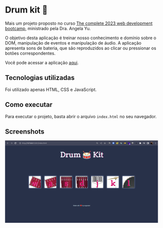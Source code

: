 # Drum kit 🥁

Mais um projeto proposto no curso [The complete 2023 web development bootcamp](https://www.udemy.com/course/the-complete-web-development-bootcamp/), ministrado pela Dra. Angela Yu.

O objetivo desta aplicação é treinar nosso conhecimento e domínio sobre o DOM, manipulação de eventos e manipulação de áudio. A aplicação apresenta sons de bateria, que são reproduzidos ao clicar ou pressionar os botões correspondentes.

Você pode acessar a aplicação [aqui](https://acgoularthub.github.io/Drum-kit/).

## Tecnologias utilizadas

Foi utilizado apenas HTML, CSS e JavaScript.

## Como executar

Para executar o projeto, basta abrir o arquivo `index.html` no seu navegador.

## Screenshots

![Screenshot 1](example-images/Captura%20de%20tela%20de%202023-03-21%2013-05-03.png)